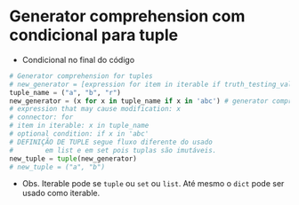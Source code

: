 # Generator comprehension com condicional para tuple

- Condicional no final do código
```python
# Generator comprehension for tuples
# new_generator = [expression for item in iterable if truth_testing_value == True]
tuple_name = ("a", "b", "r")
new_generator = (x for x in tuple_name if x in 'abc') # generator comprehension
# expression that may cause modification: x
# connector: for
# item in iterable: x in tuple_name
# optional condition: if x in 'abc'
# DEFINIÇÃO DE TUPLE segue fluxo diferente do usado 
#        em list e em set pois tuplas são imutáveis.
new_tuple = tuple(new_generator) 
# new_tuple = ("a", "b")
```

- Obs. Iterable pode se `tuple` ou `set` ou `list`. Até mesmo o `dict` pode ser usado como iterable.